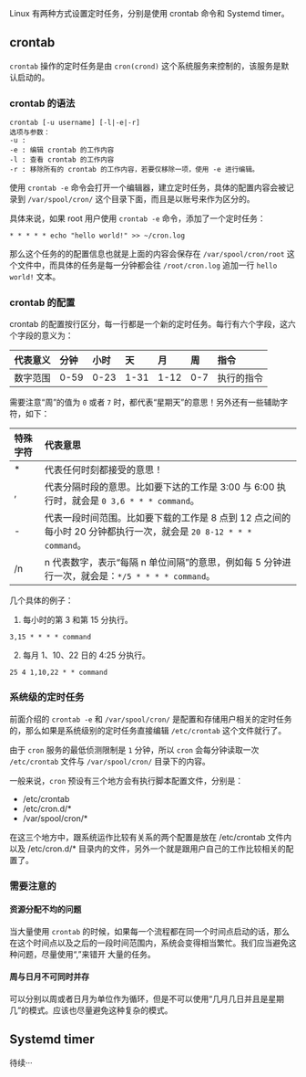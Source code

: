 Linux 有两种方式设置定时任务，分别是使用 crontab 命令和 Systemd timer。

## crontab
`crontab` 操作的定时任务是由 `cron(crond)` 这个系统服务来控制的，该服务是默认启动的。

### crontab 的语法
```text
crontab [-u username] [-l|-e|-r]
选项与参数：
-u : 
-e : 编辑 crontab 的工作内容
-l : 查看 crontab 的工作内容
-r : 移除所有的 crontab 的工作内容，若要仅移除一项，使用 -e 进行编辑。
```
使用 `crontab -e` 命令会打开一个编辑器，建立定时任务，具体的配置内容会被记录到 `/var/spool/cron/` 这个目录下面，而且是以账号来作为区分的。

具体来说，如果 root 用户使用 `crontab -e` 命令，添加了一个定时任务：
```text
* * * * * echo "hello world!" >> ~/cron.log
```
那么这个任务的的配置信息也就是上面的内容会保存在 `/var/spool/cron/root` 这个文件中，而具体的任务是每一分钟都会往 `/root/cron.log` 追加一行 `hello world!` 文本。

### crontab 的配置
crontab 的配置按行区分，每一行都是一个新的定时任务。每行有六个字段，这六个字段的意义为：

| 代表意义 | 分钟 | 小时 | 天 | 月 | 周 | 指令 |
| :-- | :-- | :-- | :-- | :-- | :-- | :-- |
| 数字范围 | 0-59 | 0-23 | 1-31 | 1-12 | 0-7 | 执行的指令 |

需要注意“周”的值为 `0` 或者 `7` 时，都代表“星期天”的意思！另外还有一些辅助字符，如下：

| 特殊字符 | 代表意思 |
| :-- | :-- |
| * | 代表任何时刻都接受的意思！|
| , | 代表分隔时段的意思。比如要下达的工作是 3:00 与 6:00 执行时，就会是 `0 3,6 * * * command`。|
| - | 代表一段时间范围。比如要下载的工作是 8 点到 12 点之间的每小时 20 分钟都执行一次，就会是 `20 8-12 * * * command`。|
| /n | n 代表数字，表示“每隔 n 单位间隔”的意思，例如每 5 分钟进行一次，就会是：`*/5 * * * * command`。|

几个具体的例子：  
1. 每小时的第 3 和第 15 分执行。
```text
3,15 * * * * command
```
2. 每月 1、10、22 日的 4:25 分执行。
```text
25 4 1,10,22 * * command
```

### 系统级的定时任务
前面介绍的 `crontab -e` 和 `/var/spool/cron/` 是配置和存储用户相关的定时任务的，那么如果是系统级别的定时任务直接编辑 `/etc/crontab` 这个文件就行了。


由于 `cron` 服务的最低侦测限制是 `1` 分钟，所以 `cron` 会每分钟读取一次 `/etc/crontab` 文件与 `/var/spool/cron/` 目录下的内容。

一般来说，`cron` 预设有三个地方会有执行脚本配置文件，分别是：

- /etc/crontab
- /etc/cron.d/*
- /var/spool/cron/*

在这三个地方中，跟系统运作比较有关系的两个配置是放在 /etc/crontab 文件内以及 /etc/cron.d/* 目录内的文件，另外一个就是跟用户自己的工作比较相关的配置了。

### 需要注意的
#### 资源分配不均的问题
当大量使用 `crontab` 的时候，如果每一个流程都在同一个时间点启动的话，那么在这个时间点以及之后的一段时间范围内，系统会变得相当繁忙。我们应当避免这种问题，尽量使用“,”来错开
大量的任务。

#### 周与日月不可同时并存
可以分别以周或者日月为单位作为循环，但是不可以使用“几月几日并且是星期几”的模式。应该也尽量避免这种复杂的模式。

## Systemd timer
待续···


<br/>
